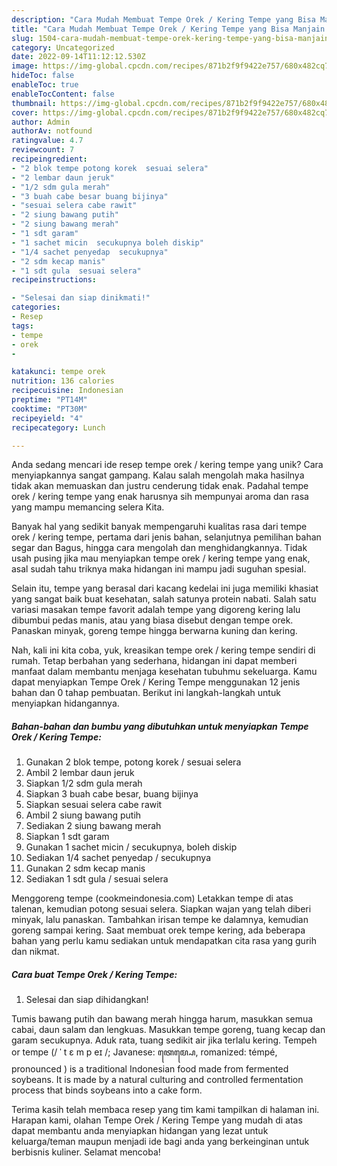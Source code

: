 ```yaml
---
description: "Cara Mudah Membuat Tempe Orek / Kering Tempe yang Bisa Manjain Lidah"
title: "Cara Mudah Membuat Tempe Orek / Kering Tempe yang Bisa Manjain Lidah"
slug: 1504-cara-mudah-membuat-tempe-orek-kering-tempe-yang-bisa-manjain-lidah
category: Uncategorized
date: 2022-09-14T11:12:12.530Z
image: https://img-global.cpcdn.com/recipes/871b2f9f9422e757/680x482cq70/tempe-orek-kering-tempe-foto-resep-utama.jpg
hideToc: false
enableToc: true
enableTocContent: false
thumbnail: https://img-global.cpcdn.com/recipes/871b2f9f9422e757/680x482cq70/tempe-orek-kering-tempe-foto-resep-utama.jpg
cover: https://img-global.cpcdn.com/recipes/871b2f9f9422e757/680x482cq70/tempe-orek-kering-tempe-foto-resep-utama.jpg
author: Admin
authorAv: notfound
ratingvalue: 4.7
reviewcount: 7
recipeingredient:
- "2 blok tempe potong korek  sesuai selera"
- "2 lembar daun jeruk"
- "1/2 sdm gula merah"
- "3 buah cabe besar buang bijinya"
- "sesuai selera cabe rawit"
- "2 siung bawang putih"
- "2 siung bawang merah"
- "1 sdt garam"
- "1 sachet micin  secukupnya boleh diskip"
- "1/4 sachet penyedap  secukupnya"
- "2 sdm kecap manis"
- "1 sdt gula  sesuai selera"
recipeinstructions:

- "Selesai dan siap dinikmati!"
categories:
- Resep
tags:
- tempe
- orek
- 

katakunci: tempe orek  
nutrition: 136 calories
recipecuisine: Indonesian
preptime: "PT14M"
cooktime: "PT30M"
recipeyield: "4"
recipecategory: Lunch

---
```





Anda sedang mencari ide resep tempe orek / kering tempe yang unik? Cara menyiapkannya sangat gampang. Kalau salah mengolah maka hasilnya tidak akan memuaskan dan justru cenderung tidak enak. Padahal tempe orek / kering tempe yang enak harusnya sih mempunyai aroma dan rasa yang mampu memancing selera Kita.





Banyak hal yang sedikit banyak mempengaruhi kualitas rasa dari tempe orek / kering tempe, pertama dari jenis bahan, selanjutnya pemilihan bahan segar dan Bagus, hingga cara mengolah dan menghidangkannya. Tidak usah pusing jika mau menyiapkan tempe orek / kering tempe yang enak,      asal sudah tahu triknya maka hidangan ini mampu jadi suguhan spesial.














Selain itu, tempe yang berasal dari kacang kedelai ini juga memiliki khasiat yang sangat baik buat kesehatan, salah satunya protein nabati. Salah satu variasi masakan tempe favorit adalah tempe yang digoreng kering lalu dibumbui pedas manis, atau yang biasa disebut dengan tempe orek. Panaskan minyak, goreng tempe hingga berwarna kuning dan kering.






Nah, kali ini kita coba, yuk, kreasikan tempe orek / kering tempe sendiri di rumah. Tetap berbahan yang sederhana, hidangan ini dapat memberi manfaat dalam membantu menjaga kesehatan tubuhmu sekeluarga. Kamu dapat menyiapkan Tempe Orek / Kering Tempe menggunakan 12 jenis bahan dan 0 tahap pembuatan. Berikut ini langkah-langkah untuk menyiapkan hidangannya.

<!--inarticleads1-->

##### Bahan-bahan dan bumbu yang dibutuhkan untuk menyiapkan Tempe Orek / Kering Tempe:

1. Gunakan 2 blok tempe, potong korek / sesuai selera
1. Ambil 2 lembar daun jeruk
1. Siapkan 1/2 sdm gula merah
1. Siapkan 3 buah cabe besar, buang bijinya
1. Siapkan sesuai selera cabe rawit
1. Ambil 2 siung bawang putih
1. Sediakan 2 siung bawang merah
1. Siapkan 1 sdt garam
1. Gunakan 1 sachet micin / secukupnya, boleh diskip
1. Sediakan 1/4 sachet penyedap / secukupnya
1. Gunakan 2 sdm kecap manis
1. Sediakan 1 sdt gula / sesuai selera


Menggoreng tempe (cookmeindonesia.com) Letakkan tempe di atas talenan, kemudian potong sesuai selera. Siapkan wajan yang telah diberi minyak, lalu panaskan. Tambahkan irisan tempe ke dalamnya, kemudian goreng sampai kering. Saat membuat orek tempe kering, ada beberapa bahan yang perlu kamu sediakan untuk mendapatkan cita rasa yang gurih dan nikmat. 

<!--inarticleads2-->

##### Cara buat Tempe Orek / Kering Tempe:


1. Selesai dan siap dihidangkan!

Tumis bawang putih dan bawang merah hingga harum, masukkan semua cabai, daun salam dan lengkuas. Masukkan tempe goreng, tuang kecap dan garam secukupnya. Aduk rata, tuang sedikit air jika terlalu kering. Tempeh or tempe (/ ˈ t ɛ m p eɪ /; Javanese: ꦠꦺꦩ꧀ꦥꦺ, romanized: témpé, pronounced ) is a traditional Indonesian food made from fermented soybeans. It is made by a natural culturing and controlled fermentation process that binds soybeans into a cake form. 

Terima kasih telah membaca resep yang tim kami tampilkan di halaman ini. Harapan kami, olahan Tempe Orek / Kering Tempe yang mudah di atas dapat membantu anda menyiapkan hidangan yang lezat untuk keluarga/teman maupun menjadi ide bagi anda yang berkeinginan untuk berbisnis kuliner. Selamat mencoba!
